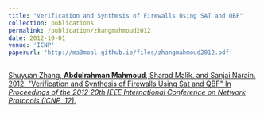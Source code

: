 ```yaml
---
title: "Verification and Synthesis of Firewalls Using SAT and QBF"
collection: publications
permalink: /publication/zhangmahmoud2012
date: 2012-10-01
venue: 'ICNP'
paperurl: 'http://ma3mool.github.io/files/zhangmahmoud2012.pdf'
---
```


[Shuyuan Zhang, <b>Abdulrahman Mahmoud</b>, Sharad Malik, and Sanjai Narain. 2012. &quot;Verification and Synthesis of Firewalls Using Sat and QBF&quot; In <i>Proceedings of the 2012 20th IEEE International Conference on Network Protocols (ICNP '12)</i>.](http://ma3mool.github.io/files/zhangmahmoud2012.pdf)

